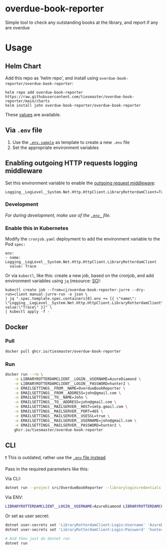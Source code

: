 # overdue-book-reporter

Simple tool to check any outstanding books at the library, and report if any are overdue

# Usage

## Helm Chart

Add this repo as 'helm repo', and install using `overdue-book-reporter/overdue-book-reporter`:

```
helm repo add overdue-book-reporter https://raw.githubusercontent.com/tiesmaster/overdue-book-reporter/main/charts
helm install john overdue-book-reporter/overdue-book-reporter
```

These [values](./charts/overdue-book-reporter/values.yaml) are available.

## Via `.env` file

1. Use the [`.env.sample`](./.env.sample) as template to create a new `.env` file
2. Set the appropriate environment variables


## Enabling outgoing HTTP requests logging middleware

Set this environment variable to enable the [outgoing request middleware](https://learn.microsoft.com/en-us/aspnet/core/fundamentals/http-requests?view=aspnetcore-7.0#outgoing-request-middleware):

```
Logging__LogLevel__System.Net.Http.HttpClient.LibraryRotterdamClient=Trace
```

### Development

_For during development, make use of the [`.env_`](./.env) file._


### Enable this in Kubernetes

Modify the `cronjob.yaml` deployment to add the environment variable to the Pod `spec:`

```
env:
- name: Logging__LogLevel__System.Net.Http.HttpClient.LibraryRotterdamClient
  value: Trace
```

Or via `kubectl`, like this: create a new job, based on the cronjob, and add environment variables using `jq` (resource: [SO](https://stackoverflow.com/a/65140499/471780)):

```
kubectl create job --from=cj/overdue-book-reporter-jurre --dry-run=client manual-jurre-run -o json \
| jq ".spec.template.spec.containers[0].env += [{ \"name\": \"Logging__LogLevel__System.Net.Http.HttpClient.LibraryRotterdamClient\", value:\"Trace\" }]" \
| kubectl apply -f -
```


## Docker

### Pull
```bash
docker pull ghcr.io/tiesmaster/overdue-book-reporter
```

### Run
```bash
docker run --rm \
    -e LIBRARYROTTERDAMCLIENT__LOGIN__USERNAME=AzureDiamond \
    -e LIBRARYROTTERDAMCLIENT__LOGIN__PASSWORD=hunter2 \
    -e EMAILSETTINGS__FROM__NAME=OverdueBookReporter \
    -e EMAILSETTINGS__FROM__ADDRESS=john@gmail.com \
    -e EMAILSETTINGS__TO__NAME=John \
    -e EMAILSETTINGS__TO__ADDRESS=john@gmail.com \
    -e EMAILSETTINGS__MAILSERVER__HOST=smtp.gmail.com \
    -e EMAILSETTINGS__MAILSERVER__PORT=465 \
    -e EMAILSETTINGS__MAILSERVER__USESSL=true \
    -e EMAILSETTINGS__MAILSERVER__USERNAME=john@gmail.com \
    -e EMAILSETTINGS__MAILSERVER__PASSWORD=hunter2 \
    ghcr.io/tiesmaster/overdue-book-reporter
```

## CLI

:exclamation: This is outdated, rather use the [`.env` file instead](#via-env-file)

Pass in the required parameters like this:

Via CLI:

```bash
dotnet run --project src/OverdueBookReporter --librarylogincredentials:username AzureDiamond --librarylogincredentials:password hunter2
```

Via ENV:

```bash
LIBRARYROTTERDAMCLIENT__LOGIN__USERNAME=AzureDiamond LIBRARYROTTERDAMCLIENT__LOGIN__PASSWORD=hunter2 dotnet run --project src/OverdueBookReporter
```

Or set as user secret:

```bash
dotnet user-secrets set 'LibraryRotterdamClient:Login:Username' 'AzureDiamond'
dotnet user-secrets set 'LibraryRotterdamClient:Login:Password' 'hunter2'

# And then just do dotnet run
dotnet run
```